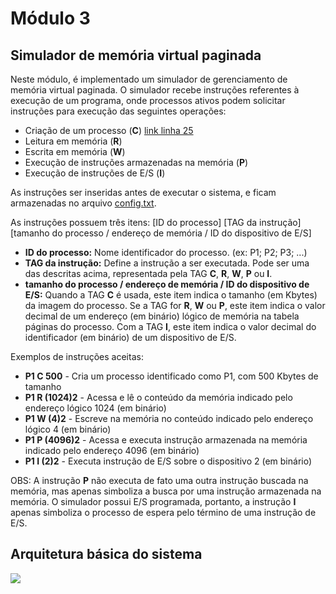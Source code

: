 # Módulo 3

## Simulador de memória virtual paginada

Neste módulo, é implementado um simulador de gerenciamento de memória virtual paginada. O simulador recebe instruções referentes à execução de um programa, onde processos ativos podem solicitar instruções para execução das seguintes operações:
* Criação de um processo (**C**) [link linha 25](https://github.com/RafaelSantosBraz/SSC5723-gpso2/edit/master/Modulo03/README#L25)
* Leitura em memória (**R**)
* Escrita em memória (**W**)
* Execução de instruções armazenadas na memória (**P**)
* Execução de instruções de E/S (**I**)

As instruções ser inseridas antes de executar o sistema, e ficam armazenadas no arquivo [config.txt](/simulador_memoria/config.txt).

As instruções possuem três itens: \[ID do processo\] \[TAG da instrução] \[tamanho do processo / endereço de memória / ID do dispositivo de E/S]

* **ID do processo:** Nome identificador do processo. (ex: P1; P2; P3; ...)
* **TAG da instrução:** Define a instrução a ser executada. Pode ser uma das descritas acima, representada pela TAG **C**, **R**, **W**, **P** ou **I**.
* **tamanho do processo / endereço de memória / ID do dispositivo de E/S:** Quando a TAG **C** é usada, este item indica o tamanho (em Kbytes) da imagem do processo. Se a TAG for **R**, **W** ou **P**, este item indica o valor decimal de um endereço (em binário) lógico de memória na tabela páginas do processo. Com a TAG **I**, este item indica o valor decimal do identificador (em binário) de um dispositivo de E/S. 

Exemplos de instruções aceitas:
* **P1 C 500** - Cria um processo identificado como P1, com 500 Kbytes de tamanho
* **P1 R (1024)2** - Acessa e lê o conteúdo da memória indicado pelo endereço lógico 1024 (em binário)
* **P1 W (4)2** - Escreve na memória no conteúdo indicado pelo endereço lógico 4 (em binário)
* **P1 P (4096)2** - Acessa e executa instrução armazenada na memória indicado pelo endereço 4096 (em binário)
* **P1 I (2)2** - Executa instrução de E/S sobre o dispositivo 2 (em binário)

OBS: A instrução **P** não executa de fato uma outra instrução buscada na memória, mas apenas simboliza a busca por uma instrução armazenada na memória. O simulador possui E/S programada, portanto, a instrução **I** apenas simboliza o processo de espera pelo término de uma instrução de E/S.

## Arquitetura básica do sistema
![](/Arquitetura.png)
